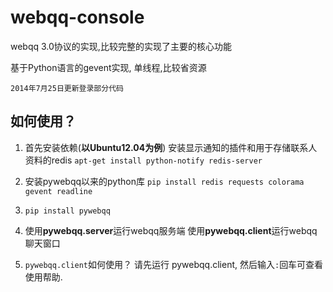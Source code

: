 webqq-console
=============

webqq 3.0协议的实现,比较完整的实现了主要的核心功能

基于Python语言的gevent实现, 单线程,比较省资源


`2014年7月25日更新登录部分代码`

如何使用？
-------

1. 首先安装依赖(**以Ubuntu12.04为例**)
   安装显示通知的插件和用于存储联系人资料的redis
   `apt-get install python-notify redis-server`
2. 安装pywebqq以来的python库
    `pip install redis requests colorama gevent readline`

3. `pip install pywebqq`

4. 使用**pywebqq.server**运行webqq服务端
   使用**pywebqq.client**运行webqq聊天窗口

5. `pywebqq.client`如何使用？
    请先运行 pywebqq.client, 然后输入`:`回车可查看使用帮助.


